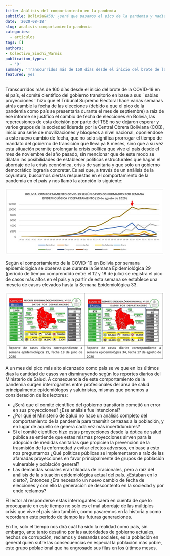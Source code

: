```yaml
--- 
title: Análisis del comportamiento en la pandemia
subtitle: Bolivia&#58; ¿será que pasamos el pico de la pandemia y nadie se dio cuenta?
date: '2020-08-18'
slug: analisis-comportamiento-pandemia
categories:
  - articulos
tags: []
authors: 
- Colectivo_Sinchi_Warmis
publication_types:
  - '0'
summary: 'Transcurridos más de 160 días desde el inicio del brote de la COVID-19 en el país, el comité científico del gobierno transitorio en base a sus ¨sabias proyecciones¨ hizo que el Tribunal Supremo Electoral '
featured: yes
---
```


Transcurridos más de 160 días desde el inicio del brote de la COVID-19 en el país, el comité científico del gobierno transitorio en base a sus ¨sabias proyecciones¨ hizo que el Tribunal Supremo Electoral hace varias semanas atrás cambie la fecha de las elecciones (debido a que el pico de la pandemia como país se presentaría durante el mes de septiembre) a raíz de ese informe se justificó el cambio de fecha de elecciones en Bolivia, las repercusiones de esta decisión por parte del TSE no se dejaron esperar y varios grupos de la sociedad liderada por la Central Obrera Boliviana (COB), inicio una serie de movilizaciones y bloqueos a nivel nacional, oponiéndose a este nuevo cambio de fecha, que no solo significa prorrogar el tiempo de mandato del gobierno de transición que lleva ya 8 meses, sino que a su vez esta situación permite prolongar la crisis política que vive el país desde el mes de noviembre del año pasado, sin mencionar que de este modo se dilatan las posibilidades de establecer políticas estructurales que hagan el abordaje de la crisis económica, crisis de sanitaria y que solo un gobierno democrático lograría concretar. 
Es así que, a través de un análisis de la coyuntura, buscamos ciertas respuestas en el comportamiento de la pandemia en el país y nos llamó la atención lo siguiente:

![](2.jpg)

Según el comportamiento de la COVID-19 en Bolivia por semana epidemiológica se observa que durante la Semana Epidemiológica 29 (periodo de tiempo comprendido entre el 12 y 18 de julio) se registra el pico de casos más altos en el país y a partir de esta semana se establece una meseta de casos elevados hasta la Semana Epidemiológica 33.

![](featured.jpg)

A un mes del pico más alto alcanzado como país se ve que en los últimos días la cantidad de casos van disminuyendo según los reportes diarios del Ministerio de Salud. A consecuencia de este comportamiento de la pandemia surgen interrogantes entre profesionales del área de salud principalmente epidemiólogos y salubristas, mismas que ponemos a consideración de los lectores:

*	¿Será que el comité científico del gobierno transitorio cometió un error en sus proyecciones? ¿Ese análisis fue intencional? 
*	¿Por qué el Ministerio de Salud no hace un análisis completo del comportamiento de la pandemia para trasmitir certezas a la población, y en lugar de aquello se genera cada vez más incertidumbres?
*	Si el comité científico hizo estas proyecciones desde la óptica de salud pública se entiende que estas mismas proyecciones sirven para la adopción de medidas sanitarias que propicien la prevención de la trasmisión de la enfermedad y evitar efectos adversos, en base a esto nos preguntamos ¿Qué políticas públicas se implementaron a raíz de las afamadas proyecciones en favor principalmente de grupos de población vulnerable y población general?
*	Las demandas sociales eran tildadas de irracionales, pero a raíz del análisis de la situación epidemiológica actual del país. ¿Estaban en lo cierto?, Entonces ¿Era necesario un nuevo cambio de fecha de elecciones y con ello la generación de descontento en la sociedad y por ende reclamos?

El lector al responderse estas interrogantes caerá en cuenta de que lo preocupante en este tiempo no solo es el mal abordaje de las múltiples crisis que vive el país sino también, como pasaremos en la historia y como recordaran este periodo de tiempo las futuras generaciones.

En fin, solo el tiempo nos dirá cuál ha sido la realidad como país, sin embargo, ante tanto desatino por las autoridades de gobierno actuales, hechos de corrupción, reclamos y demandas sociales, es la población en general quien sufre las consecuencias en especial la población más pobre, este grupo poblacional que ha engrosado sus filas en los últimos meses.